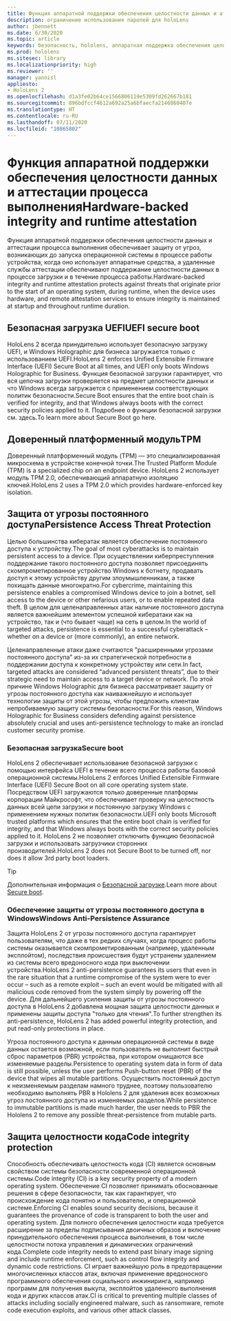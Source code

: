 ```yaml
---
title: Функция аппаратной поддержки обеспечения целостности данных и аттестации процесса выполнения
description: ограничение использования паролей для holoLens
author: jbennett
ms.date: 6/30/2020
ms.topic: article
keywords: безопасность, hololens, аппаратная поддержка обеспечения целостности данных, аттестация процесса выполнения, UEFI, безопасная загрузка UEFI, безопасная загрузка, доверенный платформенный модуль (TPM), защита от угроз, обеспечение защиты от угрозы постоянного доступа в Windows, обеспечение целостности кода, защита кода,
ms.prod: hololens
ms.sitesec: library
ms.localizationpriority: high
ms.reviewer: ''
manager: yannisl
appliesto:
- HoloLens 2
ms.openlocfilehash: d1a3fe02b64ce1566806119e5309fd262667b181
ms.sourcegitcommit: 896bdfccf4612a692a25a6bfaecfa2146860407e
ms.translationtype: HT
ms.contentlocale: ru-RU
ms.lasthandoff: 07/11/2020
ms.locfileid: "10865802"
---
```

# <span data-ttu-id="82af3-104">Функция аппаратной поддержки обеспечения целостности данных и аттестации процесса выполнения</span><span class="sxs-lookup"><span data-stu-id="82af3-104">Hardware-backed integrity and runtime attestation</span></span>

<span data-ttu-id="82af3-105">Функция аппаратной поддержки обеспечения целостности данных и аттестации процесса выполнения обеспечивает защиту от угроз, возникающих до запуска операционной системы в процессе работы устройства, когда оно использует аппаратные средства, а удаленные службы аттестации обеспечивают поддержание целостности данных в процессе загрузки и в течение процесса работы.</span><span class="sxs-lookup"><span data-stu-id="82af3-105">Hardware-backed integrity and runtime attestation protects against threats that originate prior to the start of an operating system, during runtime, when the device uses hardware, and remote attestation services to ensure integrity is maintained at startup and throughout runtime duration.</span></span>

## <span data-ttu-id="82af3-106">Безопасная загрузка UEFI</span><span class="sxs-lookup"><span data-stu-id="82af3-106">UEFI secure boot</span></span>

<span data-ttu-id="82af3-107">HoloLens 2 всегда принудительно использует безопасную загрузку UEFI, и Windows Holographic для бизнеса загружается только с использованием UEFI.</span><span class="sxs-lookup"><span data-stu-id="82af3-107">HoloLens 2 enforces Unified Extensible Firmware Interface (UEFI) Secure Boot at all times, and UEFI only boots Windows Holographic for Business.</span></span>
<span data-ttu-id="82af3-108">Функция безопасной загрузки гарантирует, что вся цепочка загрузки проверяется на предмет целостности данных и что Windows всегда загружается с применением соответствующих политик безопасности.</span><span class="sxs-lookup"><span data-stu-id="82af3-108">Secure Boot ensures that the entire boot chain is verified for integrity, and that Windows always boots with the correct security policies applied to it.</span></span> <span data-ttu-id="82af3-109">Подробнее о функции безопасной загрузки см. здесь.</span><span class="sxs-lookup"><span data-stu-id="82af3-109">To learn more about Secure Boot go here.</span></span>

## <span data-ttu-id="82af3-110">Доверенный платформенный модуль</span><span class="sxs-lookup"><span data-stu-id="82af3-110">TPM</span></span>

<span data-ttu-id="82af3-111">Доверенный платформенный модуль (TPM) — это специализированная микросхема в устройстве конечной точки.</span><span class="sxs-lookup"><span data-stu-id="82af3-111">The Trusted Platform Module (TPM) is a specialized chip on an endpoint device.</span></span> <span data-ttu-id="82af3-112">HoloLens 2 использует модуль TPM 2.0, обеспечивающий аппаратную изоляцию ключей.</span><span class="sxs-lookup"><span data-stu-id="82af3-112">HoloLens 2 uses a TPM 2.0 which provides hardware-enforced key isolation.</span></span>

## <span data-ttu-id="82af3-113">Защита от угрозы постоянного доступа</span><span class="sxs-lookup"><span data-stu-id="82af3-113">Persistence Access Threat Protection</span></span>

<span data-ttu-id="82af3-114">Целью большинства кибератак является обеспечение постоянного доступа к устройству.</span><span class="sxs-lookup"><span data-stu-id="82af3-114">The goal of most cyberattacks is to maintain persistent access to a device.</span></span> <span data-ttu-id="82af3-115">При осуществлении киберпреступления поддержание такого постоянного доступа позволяет присоединять скомпрометированное устройство Windows к ботнету, продавать доступ к этому устройству другим злоумышленникам, а также похищать данные многократно.</span><span class="sxs-lookup"><span data-stu-id="82af3-115">For cybercrime, maintaining this persistence enables a compromised Windows device to join a botnet, sell access to the device or other nefarious users, or to enable repeated data theft.</span></span> <span data-ttu-id="82af3-116">В целом для целенаправленных атак наличие постоянного доступа является важнейшим элементом успешной кибератаки как на устройство, так и (что бывает чаще) на сеть в целом.</span><span class="sxs-lookup"><span data-stu-id="82af3-116">In the world of targeted attacks, persistence is essential to a successful cyberattack – whether on a device or (more commonly), an entire network.</span></span>  

<span data-ttu-id="82af3-117">Целенаправленные атаки даже считаются "расширенными угрозами постоянного доступа" из-за их стратегической потребности в поддержании доступа к конкретному устройству или сети.</span><span class="sxs-lookup"><span data-stu-id="82af3-117">In fact, targeted attacks are considered “advanced persistent threats”, due to their strategic need to maintain access to a target device or network.</span></span> <span data-ttu-id="82af3-118">По этой причине Windows Holographic для бизнеса рассматривает защиту от угрозы постоянного доступа как наиважнейшую и использует технологии защиты от этой угрозы, чтобы предложить клиентам непробиваемую защиту системы безопасности.</span><span class="sxs-lookup"><span data-stu-id="82af3-118">For this reason, Windows Holographic for Business considers defending against persistence absolutely crucial and uses anti-persistence technology to make an ironclad customer security promise.</span></span>

### <span data-ttu-id="82af3-119">Безопасная загрузка</span><span class="sxs-lookup"><span data-stu-id="82af3-119">Secure boot</span></span> 

<span data-ttu-id="82af3-120">HoloLens 2 обеспечивает использование безопасной загрузки с помощью интерфейса UEFI в течение всего процесса работы базовой операционной системы.</span><span class="sxs-lookup"><span data-stu-id="82af3-120">HoloLens 2 enforces Unified Extensible Firmware Interface (UEFI) Secure Boot on all core operating system state.</span></span> <span data-ttu-id="82af3-121">Посредством UEFI загружаются только доверенные платформы корпорации Майкрософт, что обеспечивает проверку на целостность данных всей цепи загрузки и постоянную загрузку Windows с применением нужных политик безопасности.</span><span class="sxs-lookup"><span data-stu-id="82af3-121">UEFI only boots Microsoft trusted platforms which ensures that the entire boot chain is verified for integrity, and that Windows always boots with the correct security policies applied to it.</span></span> <span data-ttu-id="82af3-122">HoloLens 2 не позволяет отключить функцию безопасной загрузки и использовать загрузчики сторонних производителей.</span><span class="sxs-lookup"><span data-stu-id="82af3-122">HoloLens 2 does not Secure Boot to be turned off, nor does it allow 3rd party boot loaders.</span></span>

> [!Tip]
> <span data-ttu-id="82af3-123">Дополнительная информация о [Безопасной загрузке](https://docs.microsoft.com/windows-hardware/design/device-experiences/oem-secure-boot).</span><span class="sxs-lookup"><span data-stu-id="82af3-123">Learn more about [Secure boot](https://docs.microsoft.com/windows-hardware/design/device-experiences/oem-secure-boot).</span></span>

### <span data-ttu-id="82af3-124">Обеспечение защиты от угрозы постоянного доступа в Windows</span><span class="sxs-lookup"><span data-stu-id="82af3-124">Windows Anti-Persistence Assurance</span></span>

<span data-ttu-id="82af3-125">Защита HoloLens 2 от угрозы постоянного доступа гарантирует пользователям, что даже в тех редких случаях, когда процесс работы системы оказывается скомпрометированным (например, удаленным эксплойтом), последствия происшествия будут устранены удалением из системы всего вредоносного кода при выключении устройства.</span><span class="sxs-lookup"><span data-stu-id="82af3-125">HoloLens 2 anti-persistence guarantees its users that even in the rare situation that a runtime compromise of the system were to ever occur – such as a remote exploit – such an event would be mitigated with all malicious code removed from the system simply by powering off the device.</span></span> <span data-ttu-id="82af3-126">Для дальнейшего усиления защиты от угрозы постоянного доступа в HoloLens 2 добавлена мощная защита целостности данных и применены защиты доступа "только для чтения".</span><span class="sxs-lookup"><span data-stu-id="82af3-126">To further strengthen its anti-persistence, HoloLens 2 has added powerful integrity protection, and put read-only protections in place.</span></span>

<span data-ttu-id="82af3-127">Угроза постоянного доступа к данным операционной системы в виде данных остается возможной, если пользователь не выполнит быстрый сброс параметров (PBR) устройства, при котором очищаются все изменяемые разделы.</span><span class="sxs-lookup"><span data-stu-id="82af3-127">Persistence to operating system data in form of data is still possible, unless the user performs Push-button reset (PBR) of the device that wipes all mutable partitions.</span></span> <span data-ttu-id="82af3-128">Осуществить постоянный доступ к неизменяемым разделам намного труднее, поэтому пользователю необходимо выполнять PBR в Hololens 2 для удаления всех возможных угроз постоянного доступа из изменяемых разделов.</span><span class="sxs-lookup"><span data-stu-id="82af3-128">While persistence to immutable partitions is made much harder, the user needs to PBR the Hololens 2 to remove any possible threat-persistence from mutable parts.</span></span>

## <span data-ttu-id="82af3-129">Защита целостности кода</span><span class="sxs-lookup"><span data-stu-id="82af3-129">Code integrity protection</span></span> 

<span data-ttu-id="82af3-130">Способность обеспечивать целостность кода (CI) является основным свойством системы безопасности современной операционной системы.</span><span class="sxs-lookup"><span data-stu-id="82af3-130">Code integrity (CI) is a key security property of a modern operating system.</span></span> <span data-ttu-id="82af3-131">Обеспечение CI позволяет принимать обоснованные решения в сфере безопасности, так как гарантирует, что происхождение кода понятно и пользователю, и операционной системе.</span><span class="sxs-lookup"><span data-stu-id="82af3-131">Enforcing CI enables sound security decisions, because it guarantees the provenance of code is transparent to both the user and operating system.</span></span> <span data-ttu-id="82af3-132">Для полного обеспечения целостности кода требуется расширение за пределы подписывания двоичных образов и включение принудительного обеспечения процесса выполнения, в том числе целостности потока управления и динамических ограничений кода.</span><span class="sxs-lookup"><span data-stu-id="82af3-132">Complete code integrity needs to extend past binary image signing and include runtime enforcement, such as control flow integrity and dynamic code restrictions.</span></span> <span data-ttu-id="82af3-133">CI играет важнейшую роль в предотвращении многочисленных классов атак, включая применение вредоносного программного обеспечения социального инжиниринга, например программ для получения выкупа, эксплойтов удаленного выполнения кода и других классов атак.</span><span class="sxs-lookup"><span data-stu-id="82af3-133">CI is critical to preventing multiple classes of attacks including socially engineered malware, such as ransomware, remote code execution exploits, and various other attack classes.</span></span>
